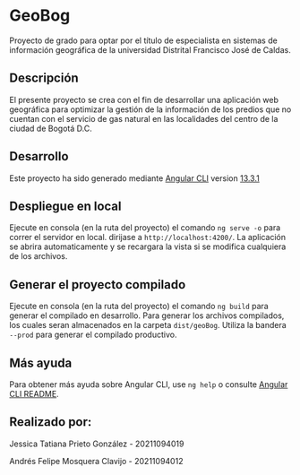 # GeoBog

Proyecto de grado para optar por el título de especialista en sistemas de información geográfica de la universidad Distrital Francisco José de Caldas.

## Descripción

El presente proyecto se crea con el fin de desarrollar una aplicación web geográfica para optimizar la gestión de la información de los predios que no cuentan con el servicio de gas natural en las localidades del centro de la ciudad de Bogotá D.C.

## Desarrollo

Este proyecto ha sido generado mediante [Angular CLI](https://github.com/angular/angular-cli) version [13.3.1](https://github.com/angular/angular-cli/releases/tag/13.3.1)

## Despliegue en local

Ejecute en consola (en la ruta del proyecto) el comando `ng serve -o` para correr el servidor en local. dirijase a `http://localhost:4200/`. La aplicación se abrira automaticamente y se recargara la vista si se modifica cualquiera de los archivos.

## Generar el proyecto compilado

Ejecute en consola (en la ruta del proyecto) el comando `ng build` para generar el compilado en desarrollo. Para generar los archivos compilados, los cuales seran almacenados en la carpeta `dist/geoBog`. Utiliza la bandera `--prod` para generar el compilado productivo.

## Más ayuda

Para obtener más ayuda sobre Angular CLI, use `ng help` o consulte [Angular CLI README](https://github.com/angular/angular-cli/blob/master/README.md).

## Realizado por:

Jessica Tatiana Prieto González - 20211094019

Andrés Felipe Mosquera Clavijo - 20211094012
